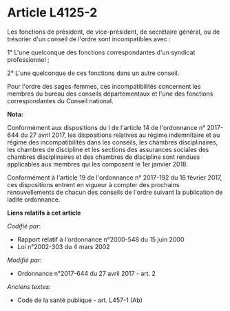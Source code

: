 # Article L4125-2

Les fonctions de président, de vice-président, de secrétaire général, ou de trésorier d'un conseil de l'ordre sont
incompatibles avec :

1° L'une quelconque des fonctions correspondantes d'un syndicat professionnel ;

2° L'une quelconque de ces fonctions dans un autre conseil.

Pour l'ordre des sages-femmes, ces incompatibilités concernent les membres du bureau des conseils départementaux et l'une des
fonctions correspondantes du Conseil national.

**Nota:**

Conformément aux dispositions du I de l'article 14 de l'ordonnance n° 2017-644 du 27 avril 2017, les dispositions relatives
au régime indemnitaire et au régime des incompatibilités dans les conseils, les chambres disciplinaires, les chambres de
discipline et les sections des assurances sociales des chambres disciplinaires et des chambres de discipline sont rendues
applicables aux membres qui les composent le 1er janvier 2018.

Conformément à l'article 19 de l'ordonnance n° 2017-192 du 16 février 2017, ces dispositions entrent en vigueur à compter des
prochains renouvellements de chacun des conseils de l'ordre suivant la publication de ladite ordonnance.

**Liens relatifs à cet article**

_Codifié par_:

  - Rapport relatif à l'ordonnance n°2000-548 du 15 juin 2000
  - Loi n°2002-303 du 4 mars 2002

_Modifié par_:

  - Ordonnance n°2017-644 du 27 avril 2017 - art. 2

_Anciens textes_:

  - Code de la santé publique - art. L457-1 (Ab)
